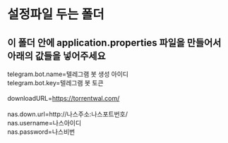 # 설정파일 두는 폴더

## 이 폴더 안에 application.properties 파일을 만들어서 아래의 값들을 넣어주세요

telegram.bot.name=텔레그램 봇 생성 아이디<br>
telegram.bot.key=텔레그램 봇 토큰<br>
<br>
downloadURL=https://torrentwal.com/<br>
<br>
nas.down.url=http://나스주소:나스포트번호/<br>
nas.username=나스아이디<br>
nas.password=나스비번<br>
 